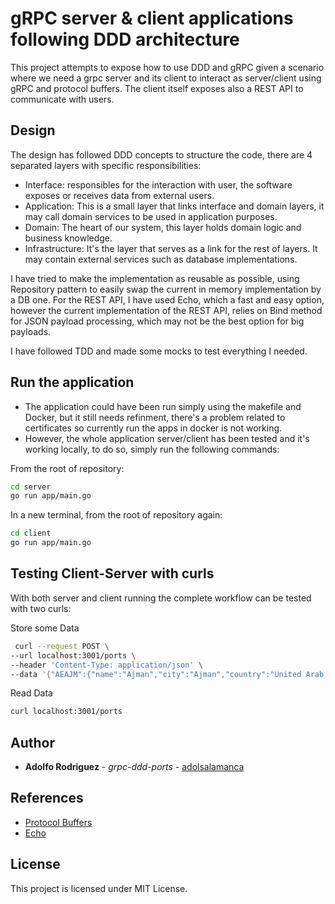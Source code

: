 # gRPC server & client applications following DDD architecture

This project attempts to expose how to use DDD and gRPC given a scenario where we need a grpc server and its client to interact as server/client using gRPC and protocol buffers. The client itself exposes also a REST API to communicate with users.


## Design
The design has followed DDD concepts to structure the code, there are 4 separated layers with specific responsibilities:
* Interface: responsibles for the interaction with user, the software exposes or receives data from external users.
* Application: This is a small layer that links interface and domain layers, it may call domain services to be used in application purposes.
* Domain: The heart of our system, this layer holds domain logic and business knowledge.
* Infrastructure: It's the layer that serves as a link for the rest of layers. It may contain external services such as database implementations.

I have tried to make the implementation as reusable as possible, using Repository pattern to easily swap the current in memory implementation by a DB one.
For the REST API, I have used Echo, which a fast and easy option, however the current implementation of the REST API, relies on Bind method for JSON payload processing, which may not be the best option for big payloads.

I have followed TDD and made some mocks to test everything I needed.


## Run the application
* The application could have been run simply using the makefile and Docker, but it still needs refinment, there's a problem related to certificates so currently run the apps in docker is not working.
* However, the whole application server/client has been tested and it's working locally, to do so, simply run the following commands:

From the root of repository:
```sh
cd server
go run app/main.go
```

In a new terminal, from the root of repository again:
```sh
cd client
go run app/main.go
```


## Testing Client-Server with curls

With both server and client running the complete workflow can be tested with two curls:

Store some Data
``` sh
 curl --request POST \
--url localhost:3001/ports \
--header 'Content-Type: application/json' \
--data '{"AEAJM":{"name":"Ajman","city":"Ajman","country":"United Arab Emirates","alias":[],"regions":[],"coordinates":[55.5136433,25.4052165],"province":"Ajman","timezone":"Asia/Dubai","unlocs":["AEAJM"],"code":"52000"},"AEAUH":{"name":"Abu Dhabi","coordinates":[54.37,24.47],"city":"Abu Dhabi","province":"Abu Z¸aby [Abu Dhabi]","country":"United Arab Emirates","alias":[],"regions":[],"timezone":"Asia/Dubai","unlocs":["AEAUH"],"code":"52001"}}'
```

Read Data
```sh
curl localhost:3001/ports
```

## Author
* **Adolfo Rodriguez** - *grpc-ddd-ports* - [adolsalamanca](https://github.com/adolsalamanca)


## References
* [Protocol Buffers](https://developers.google.com/protocol-buffers)
* [Echo](https://echo.labstack.com/)


## License
This project is licensed under MIT License.
 